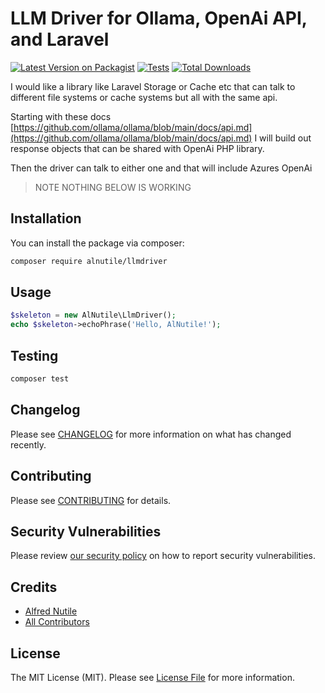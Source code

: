 # LLM Driver for Ollama, OpenAi API, and Laravel

[![Latest Version on Packagist](https://img.shields.io/packagist/v/alnutile/llmdriver.svg?style=flat-square)](https://packagist.org/packages/alnutile/llmdriver)
[![Tests](https://img.shields.io/github/actions/workflow/status/alnutile/llmdriver/run-tests.yml?branch=main&label=tests&style=flat-square)](https://github.com/alnutile/llmdriver/actions/workflows/run-tests.yml)
[![Total Downloads](https://img.shields.io/packagist/dt/alnutile/llmdriver.svg?style=flat-square)](https://packagist.org/packages/alnutile/llmdriver)

I would like a library like Laravel Storage or Cache etc that can talk to different file systems or cache systems but all with the same api.

Starting with these docs [https://github.com/ollama/ollama/blob/main/docs/api.md](https://github.com/ollama/ollama/blob/main/docs/api.md) I will build out response objects that can be shared with OpenAi PHP library.

Then the driver can talk to either one and that will include Azures OpenAi

> NOTE NOTHING BELOW IS WORKING 
## Installation

You can install the package via composer:

```bash
composer require alnutile/llmdriver
```

## Usage

```php
$skeleton = new AlNutile\LlmDriver();
echo $skeleton->echoPhrase('Hello, AlNutile!');
```

## Testing

```bash
composer test
```

## Changelog

Please see [CHANGELOG](CHANGELOG.md) for more information on what has changed recently.

## Contributing

Please see [CONTRIBUTING](https://github.com/spatie/.github/blob/main/CONTRIBUTING.md) for details.

## Security Vulnerabilities

Please review [our security policy](../../security/policy) on how to report security vulnerabilities.

## Credits

- [Alfred Nutile](https://github.com/alnutile)
- [All Contributors](../../contributors)

## License

The MIT License (MIT). Please see [License File](LICENSE.md) for more information.
